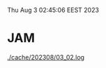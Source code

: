 Thu Aug  3 02:45:06 EEST 2023
# JAM
<a href='./cache/202308/03_02.log'>./cache/202308/03_02.log</a>

